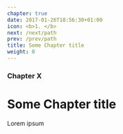 ```yaml
---
chapter: true
date: 2017-01-26T18:56:30+01:00
icon: <b>1. </b>
next: /next/path
prev: /prev/path
title: Some Chapter title
weight: 0
---
```


### Chapter X

# Some Chapter title

Lorem ipsum
